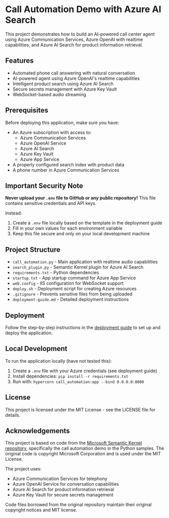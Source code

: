 # Call Automation Demo with Azure AI Search

This project demonstrates how to build an AI-powered call center agent using Azure Communication Services, Azure OpenAI with realtime capabilities, and Azure AI Search for product information retrieval.

## Features

- Automated phone call answering with natural conversation
- AI-powered agent using Azure OpenAI's realtime capabilities
- Intelligent product search using Azure AI Search
- Secure secrets management with Azure Key Vault
- WebSocket-based audio streaming

## Prerequisites

Before deploying this application, make sure you have:

- An Azure subscription with access to:
  - Azure Communication Services
  - Azure OpenAI Service
  - Azure AI Search
  - Azure Key Vault
  - Azure App Service
- A properly configured search index with product data
- A phone number in Azure Communication Services

## Important Security Note

**Never upload your `.env` file to GitHub or any public repository!** This file contains sensitive credentials and API keys.

Instead:
1. Create a `.env` file locally based on the template in the deployment guide
2. Fill in your own values for each environment variable
3. Keep this file secure and only on your local development machine

## Project Structure

- `call_automation.py` - Main application with realtime audio capabilities
- `search_plugin.py` - Semantic Kernel plugin for Azure AI Search
- `requirements.txt` - Python dependencies
- `startup.txt` - App startup command for Azure App Service
- `web.config` - IIS configuration for WebSocket support
- `deploy.sh` - Deployment script for creating Azure resources
- `.gitignore` - Prevents sensitive files from being uploaded
- `deployment-guide.md` - Detailed deployment instructions

## Deployment

Follow the step-by-step instructions in the [deployment guide](deployment-guide.md) to set up and deploy the application.

## Local Development

To run the application locally (have not tested this):

1. Create a `.env` file with your Azure credentials (see deployment guide)
2. Install dependencies: `pip install -r requirements.txt`
3. Run with: `hypercorn call_automation:app --bind 0.0.0.0:8080`

## License

This project is licensed under the MIT License - see the LICENSE file for details.

## Acknowledgements

This project is based on code from the [Microsoft Semantic Kernel repository](https://github.com/microsoft/semantic-kernel), specifically the call automation demo in the Python samples. The original code is copyright Microsoft Corporation and is used under the MIT License.

The project uses:
- Azure Communication Services for telephony
- Azure OpenAI Service for conversation capabilities 
- Azure AI Search for product information retrieval
- Azure Key Vault for secure secrets management

Code files borrowed from the original repository maintain their original copyright notices and MIT license.